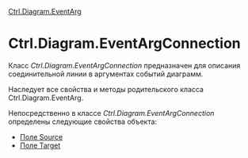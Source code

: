 ﻿---
Title: Класс EventArgConnection
Link: Com.Ctrl.Diagram.EventArgConnection
---

[Ctrl.Diagram.EventArg](topic:Com.Custom.ComClasses.Ctrl.Diagram.EventArg.Default)

# Ctrl.Diagram.EventArgConnection

Класс *Ctrl.Diagram.EventArgConnection* предназначен для описания соединительной линии в аргументах
событий диаграмм.

Наследует все свойства и методы родительского класса Ctrl.Diagram.EventArg.

Непосредственно в классе *Ctrl.Diagram.EventArgConnection* определены следующие свойства объекта:
* [Поле Source](Source)
* [Поле Target](Target)